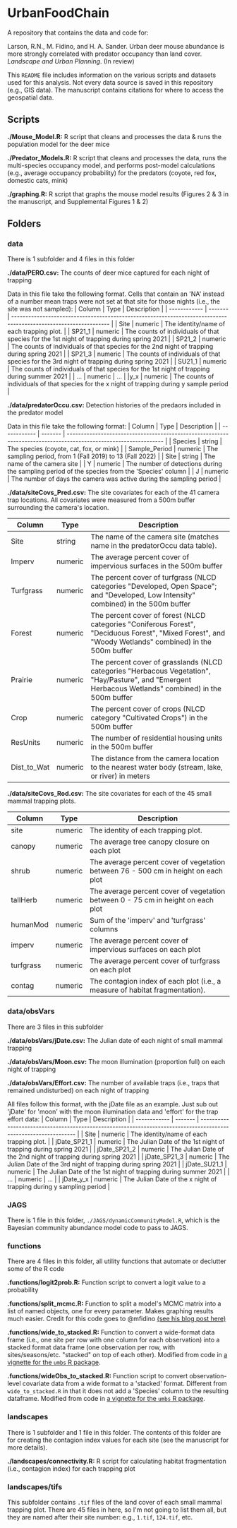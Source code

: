 # UrbanFoodChain
A repository that contains the data and code for:

Larson, R.N., M. Fidino, and H. A. Sander. Urban deer mouse abundance is more strongly correlated with predator occupancy than land cover. *Landscape and Urban Planning*. (In review)


This `README` file includes information on the various scripts and datasets used for this analysis. Not every data source is saved in this repository (e.g., GIS data). The manuscript contains citations for where to access the geospatial data.


<h2>Scripts</h2> </div>

**./Mouse_Model.R:** R script that cleans and processes the data & runs the population model for the deer mice

**./Predator_Models.R:** R script that cleans and processes the data, runs the multi-species occupancy model, and performs post-model calculations (e.g., average occupancy probability) for the predators (coyote, red fox, domestic cats, mink)

**./graphing.R:** R script that graphs the mouse model results (Figures 2 & 3 in the manuscript, and Supplemental Figures 1 & 2)

<h2>Folders</h2>
<h3>data</h3>

There is 1 subfolder and 4 files in this folder

**./data/PERO.csv:** The counts of deer mice captured for each night of trapping

Data in this file take the following format. Cells that contain an 'NA' instead of a number mean traps were not set at that site for those nights (i.e., the site was not sampled):
| Column       | Type    | Description                                                                                                      |
| ------------ | ------- | ---------------------------------------------------------------------------------------------------------------- |
| Site         | numeric | The identity/name of each trapping plot.                                                                         |
| SP21_1 | numeric | The counts of individuals of that species for the 1st night of trapping during spring 2021                                                  |
| SP21_2 | numeric | The counts of individuals of that species for the 2nd night of trapping during spring 2021                                                  |
| SP21_3 | numeric | The counts of individuals of that species for the 3rd night of trapping during spring 2021                                                  |
| SU21_1 | numeric | The counts of individuals of that species for the 1st night of trapping during summer 2021                                                  |
| ... | numeric | ...                                                |
|y_x  | numeric | The counts of individuals of that species for the x night of trapping during y sample period                                     |

**./data/predatorOccu.csv:** Detection histories of the predaors included in the predator model

Data in this file take the following format:
| Column       | Type    | Description                                                                                                      |
| ------------ | ------- | ---------------------------------------------------------------------------------------------------------------- |
| Species         | string | The species (coyote, cat, fox, or mink)                                                                       |
| Sample_Period | numeric | The sampling period, from 1 (Fall 2019) to 13 (Fall 2022) |
| Site | string | The name of the camera site                                             |
| Y | numeric | The number of detections during the sampling period of the species from the 'Species' column                                                |
| J  | numeric | The number of days the camera was active during the sampling period                                     |

**./data/siteCovs_Pred.csv:** The site covariates for each of the 41 camera trap locations. All covariates were measured from a 500m buffer surrounding the camera's location.

| Column    | Type    | Description                                                                                                        |
| --------- | ------- | ------------------------------------------------------------------------------------------------------------------ |
| Site  | string | The name of the camera site (matches name in the predatorOccu data table).                                                                           |
| Imperv    | numeric | The average percent cover of impervious surfaces in the 500m buffer                                                                     |
| Turfgrass     | numeric | The percent cover of turfgrass (NLCD categories "Developed, Open Space"; and "Developed, Low Intensity" combined) in the 500m buffer |
| Forest  | numeric | The percent cover of forest (NLCD categories "Coniferous Forest", "Deciduous Forest", "Mixed Forest", and "Woody Wetlands" combined) in the 500m buffer |
| Prairie  | numeric | The percent cover of grasslands (NLCD categories "Herbacous Vegetation", "Hay/Pasture", and "Emergent Herbacous Wetlands" combined) in the 500m buffer                                                                      |
| Crop   | numeric | The percent cover of crops (NLCD category "Cultivated Crops") in the 500m buffer |
| ResUnits | numeric | The number of residential housing units in the 500m buffer |
| Dist_to_Wat    | numeric | The distance from the camera location to the nearest water body (stream, lake, or river) in meters |

**./data/siteCovs_Rod.csv:** The site covariates for each of the 45 small mammal trapping plots.

| Column    | Type    | Description                                                                                                        |
| --------- | ------- | ------------------------------------------------------------------------------------------------------------------ |
| site  | numeric | The identity of each trapping plot.                                                                           |
| canopy    | numeric | The average tree canopy closure on each plot                                                                       |
| shrub     | numeric | The average percent cover of vegetation between 76 - 500 cm in height on each plot |
| tallHerb  | numeric | The average percent cover of vegetation between 0 - 75 cm in height on each plot |
| humanMod  | numeric | Sum of the 'imperv' and 'turfgrass' columns                                                                        |
| imperv    | numeric | The average percent cover of impervious surfaces on each plot |
| turfgrass | numeric | The average percent cover of turfgrass on each plot |
| contag    | numeric | The contagion index of each plot (i.e., a measure of habitat fragmentation). |

<h3>data/obsVars</h3>

There are 3 files in this subfolder

**./data/obsVars/jDate.csv:** The Julian date of each night of small mammal trapping

**./data/obsVars/Moon.csv:** The moon illumination (proportion full) on each night of trapping

**./data/obsVars/Effort.csv:** The number of available traps (i.e., traps that remained undisturbed) on each night of trapping

All files follow this format, with the jDate file as an example. Just sub out 'jDate' for 'moon' with the moon illumination data and 'effort' for the trap effort data:
| Column       | Type    | Description                                                                                                      |
| ------------ | ------- | ---------------------------------------------------------------------------------------------------------------- |
| Site         | numeric | The identity/name of each trapping plot.                                                                         |
| jDate_SP21_1 | numeric | The Julian Date of the 1st night of trapping during spring 2021                                                  |
| jDate_SP21_2 | numeric | The Julian Date of the 2nd night of trapping during spring 2021                                                  |
| jDate_SP21_3 | numeric | The Julian Date of the 3rd night of trapping during spring 2021                                                  |
| jDate_SU21_1 | numeric | The Julian Date of the 1st night of trapping during summer 2021                                                  |
| ... | numeric | ...                                                |
| jDate_y_x  | numeric | The Julian Date of the x night of trapping during y sampling period                                                 |

<h3>JAGS</h3>

There is 1 file in this folder, `./JAGS/dynamicCommunityModel.R`, which is the Bayesian community abundance model code to pass to JAGS.

<h3>functions</h3>

There are 4 files in this folder, all utility functions that automate or declutter some of the R code

**.functions/logit2prob.R:** Function script to convert a logit value to a probability

**.functions/split_mcmc.R:** Function to split a model's MCMC matrix into a list of named objects, one for every parameter. Makes graphing results much easier. Credit for this code goes to @mfidino [(see his blog post here)](masonfidino.com/split_mcmc/)

**.functions/wide_to_stacked.R:** Function to convert a wide-format data frame (i.e., one site per row with one column for each observation) into a stacked format data frame (one observation per row, with sites/seasons/etc. "stacked" on top of each other). Modified from code in [a vignette for the `umbs` R package](github.com/kenkellner/umbs/blob/master/vignettes/random-effects.Rmd).

**.functions/wideObs_to_stacked.R:** Function script to convert observation-level covariate data from a wide format to a 'stacked' format. Different from `wide_to_stacked.R` in that it does not add a 'Species' column to the resulting dataframe. Modified from code in [a vignette for the `umbs` R package](github.com/kenkellner/umbs/blob/master/vignettes/random-effects.Rmd).

<h3>landscapes</h3>

There is 1 subfolder and 1 file in this folder. The contents of this folder are for creating the contagion index values for each site (see the manuscript for more details).

**./landscapes/connectivity.R:** R script for calculating habitat fragmentation (i.e., contagion index) for each trapping plot

<h3>landscapes/tifs</h3>

This subfolder contains `.tif` files of the land cover of each small mammal trapping plot. There are 45 files in here, so I'm not going to list them all, but they are named after their site number: e.g., `1.tif`, `124.tif`, etc.
